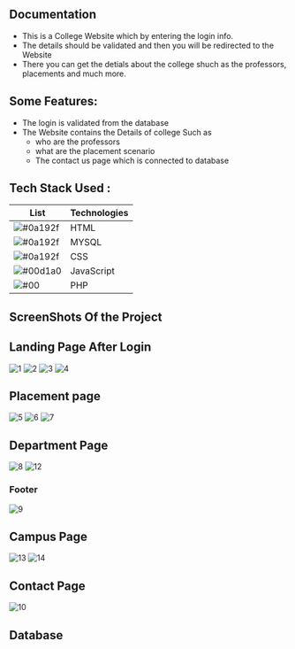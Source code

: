 


## Documentation

- This is a College Website which by entering the login info.
- The details should be validated and then you will be redirected to the Website 
- There you can get the detials about the college shuch as the professors, placements and much more.

## Some Features:
- The login is validated from the database
- The Website contains the Details of college Such as
   - who are the professors
   - what are the placement scenario
   - The contact us page which is connected to database



## Tech Stack Used :

| List  |  Technologies                                                               |
| ----------------- | ------------------------------------------------------------------ |
|![#0a192f](https://via.placeholder.com/10/0a192f?text=+)| HTML | 
|![#0a192f](https://via.placeholder.com/10/0a192f?text=+)| MYSQL | 
|![#0a192f](https://via.placeholder.com/10/0a192f?text=+)| CSS | 
|   ![#00d1a0](https://via.placeholder.com/10/00b48a?text=+) |JavaScript |
|  ![#00](https://via.placeholder.com/10/00b48a?text=+)  |PHP |

## ScreenShots Of the Project


## Landing Page After Login
![1](https://github.com/prafulthe85/XenonStack/assets/92764978/a12fc6aa-6ba8-45ee-a098-a868be006e33)
![2](https://github.com/prafulthe85/XenonStack/assets/92764978/7c126636-20a1-47b9-a331-23b21de02811)
![3](https://github.com/prafulthe85/XenonStack/assets/92764978/8a6d6b78-2d02-4976-84c2-e60a6c90243d)
![4](https://github.com/prafulthe85/XenonStack/assets/92764978/a7b61b7e-db5d-4ba5-8a9d-ce69d63eb8de)
## Placement page
![5](https://github.com/prafulthe85/XenonStack/assets/92764978/9730f284-0081-4cf0-888f-350443645dde)
![6](https://github.com/prafulthe85/XenonStack/assets/92764978/9a6d3dc3-047a-498d-8165-f7c84533dc89)
![7](https://github.com/prafulthe85/XenonStack/assets/92764978/6128102a-d47e-4690-97ff-60dbed093a6c)
## Department Page
![8](https://github.com/prafulthe85/XenonStack/assets/92764978/fc3ee6f0-d3f7-41d5-81cd-0f8d49286c7e)
![12](https://github.com/prafulthe85/XenonStack/assets/92764978/b63226a5-08ea-40e6-9a44-334230fe2607)
### Footer
![9](https://github.com/prafulthe85/XenonStack/assets/92764978/e261ae83-cb03-418c-8f2a-0e773cdd639a)
## Campus Page 
![13](https://github.com/prafulthe85/XenonStack/assets/92764978/8d41d49d-8082-4860-8ddb-a6c688505870)
![14](https://github.com/prafulthe85/XenonStack/assets/92764978/c5e61ed8-9b00-4553-a30a-bf8de9930b29)
## Contact Page
![10](https://github.com/prafulthe85/XenonStack/assets/92764978/36d3ed93-b3c1-4fd5-be1d-615f6ca7d6a7)
## Database 

